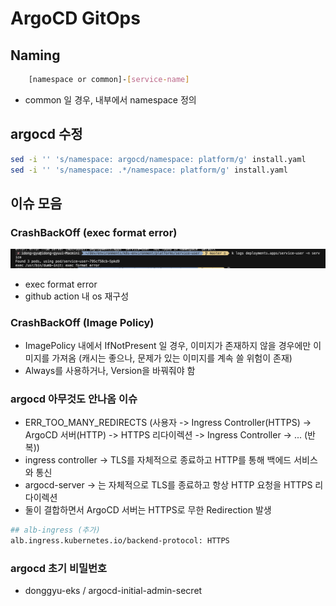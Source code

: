 # ArgoCD GitOps

## Naming

```sh
    [namespace or common]-[service-name]
```

- common 일 경우, 내부에서 namespace 정의

## argocd 수정

```sh
sed -i '' 's/namespace: argocd/namespace: platform/g' install.yaml
sed -i '' 's/namespace: .*/namespace: platform/g' install.yaml

```

## 이슈 모음

### CrashBackOff (exec format error)
![cr](../public/cr-1.png)

- exec format error 
- github action 내 os 재구성

### CrashBackOff (Image Policy)

- ImagePolicy 내에서 IfNotPresent 일 경우, 이미지가 존재하지 않을 경우에만 이미지를 가져옴 (캐시는 좋으나, 문제가 있는 이미지를 계속 쓸 위험이 존재)
- Always를 사용하거나, Version을 바꿔줘야 함

### argocd 아무것도 안나옴 이슈 

- ERR_TOO_MANY_REDIRECTS (사용자 -> Ingress Controller(HTTPS) -> ArgoCD 서버(HTTP) -> HTTPS 리다이렉션 -> Ingress Controller -> ... (반복))
- ingress controller -> TLS를 자체적으로 종료하고 HTTP를 통해 백에드 서비스와 통신
- argocd-server -> 는 자체적으로 TLS를 종료하고 항상 HTTP 요청을 HTTPS 리다이렉션
- 둘이 결합하면서 ArgoCD 서버는 HTTPS로 무한 Redirection 발생

```sh
## alb-ingress (추가)
alb.ingress.kubernetes.io/backend-protocol: HTTPS
```

### argocd 초기 비밀번호

- donggyu-eks / argocd-initial-admin-secret